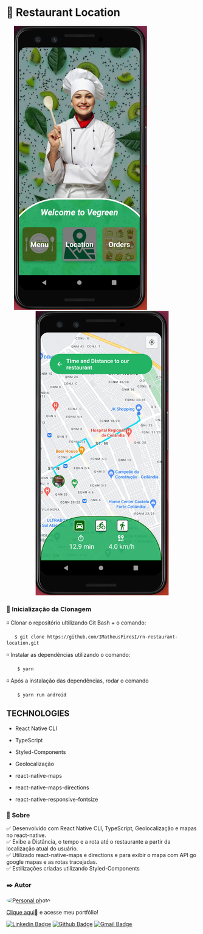 
# 📍 Restaurant Location

<div>
<p align="center" width="100%">
     <img width="350px" src="./src/assets/home.png"/>&nbsp;&nbsp;&nbsp;&nbsp;&nbsp;&nbsp;&nbsp;&nbsp;&nbsp;&nbsp;&nbsp;&nbsp;&nbsp;&nbsp;&nbsp;&nbsp;&nbsp;&nbsp;&nbsp;&nbsp;&nbsp;&nbsp;&nbsp;&nbsp;&nbsp;&nbsp;&nbsp;&nbsp;&nbsp;
     <img width="350px" src="./src/assets/location-maps.png"/>
</p>
</div>

<h3 id="acessar-projeto">📁 Inicialização da Clonagem</h3>

◽ Clonar o repositório ultilizando Git Bash + o comando:

       $ git clone https://github.com/IMatheusPiresI/rn-restaurant-location.git

◽ Instalar as dependências utilizando o comando: <br>

        $ yarn

◽ Após a instalação das dependências, rodar o comando  <br>

        $ yarn run android

##  TECHNOLOGIES

<ul>
  <li>
    <p>React Native CLI</p>
  </li>
  <li>
    <p>TypeScript</p>
  </li>
  <li>
    <p>Styled-Components</p>
  </li>
  <li>
    <p>Geolocalização</p>
  </li>
  <li>
    <p>react-native-maps</p>
  </li>
   <li>
    <p>react-native-maps-directions</p>
  </li>
  <li>
    <p>react-native-responsive-fontsize</p>
  </li>

</ul>


<h3 id="sobre">📍 Sobre</h3>

✅ Desenvolvido com React Native CLI, TypeScript, Geolocalização e mapas no react-native. <br>
✅ Exibe a Distância, o tempo e a rota até o restaurante a partir da localização atual do usuário.<br>
✅ Utilizado react-native-maps e directions e para exibir o mapa com API go google mapas e as rotas tracejadas.<br>
✅ Estilizações criadas utilizando Styled-Components<br>

<h3 id="autor">✒️ Autor</h3>

<a href="https://github.com/imatheuspiresi"> <img style="border-radius: 50%;" src="https://avatars.githubusercontent.com/u/84977444?v=4" width="100px;" alt="Personal photo"/> </a>

[Clique aqui](https://matheuspires.vercel.app)🔗 e acesse meu portfólio! <br>

[![Linkedin Badge](https://img.shields.io/badge/LinkedIn-0077B5?style=for-the-badge&logo=linkedin&logoColor=white)](https://www.linkedin.com/in/matheus-pires-87a174211/) [![Github Badge](https://img.shields.io/badge/GitHub-100000?style=for-the-badge&logo=github&logoColor=white)](https://github.com/imatheuspiresi) [![Gmail Badge](https://img.shields.io/badge/Gmail-D14836?style=for-the-badge&logo=gmail&logoColor=white)](mailto:matheuspdsousa@gmail.com)
